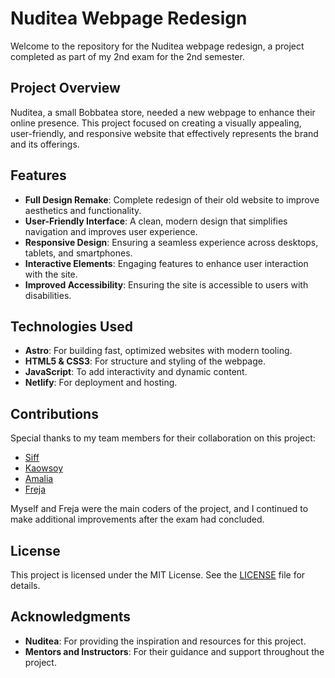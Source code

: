 # Nuditea Webpage Redesign

Welcome to the repository for the Nuditea webpage redesign, a project completed as part of my 2nd exam for the 2nd semester.

## Project Overview

Nuditea, a small Bobbatea store, needed a new webpage to enhance their online presence. This project focused on creating a visually appealing, user-friendly, and responsive website that effectively represents the brand and its offerings.

## Features

- **Full Design Remake**: Complete redesign of their old website to improve aesthetics and functionality.
- **User-Friendly Interface**: A clean, modern design that simplifies navigation and improves user experience.
- **Responsive Design**: Ensuring a seamless experience across desktops, tablets, and smartphones.
- **Interactive Elements**: Engaging features to enhance user interaction with the site.
- **Improved Accessibility**: Ensuring the site is accessible to users with disabilities.

## Technologies Used

- **Astro**: For building fast, optimized websites with modern tooling.
- **HTML5 & CSS3**: For structure and styling of the webpage.
- **JavaScript**: To add interactivity and dynamic content.
- **Netlify**: For deployment and hosting.

## Contributions

Special thanks to my team members for their collaboration on this project:
- [Siff](https://github.com/SiffKL)
- [Kaowsoy](https://github.com/kaowsoy)
- [Amalia](https://github.com/Amal1a)
- [Freja](https://github.com/FrejaFischer)

Myself and Freja were the main coders of the project, and I continued to make additional improvements after the exam had concluded.

## License

This project is licensed under the MIT License. See the [LICENSE](LICENSE) file for details.

## Acknowledgments

- **Nuditea**: For providing the inspiration and resources for this project.
- **Mentors and Instructors**: For their guidance and support throughout the project.
